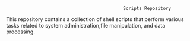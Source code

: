                                                 Scripts Repository
This repository contains a collection of shell scripts that perform various tasks related to 
system administration,file manipulation, and data processing. 
